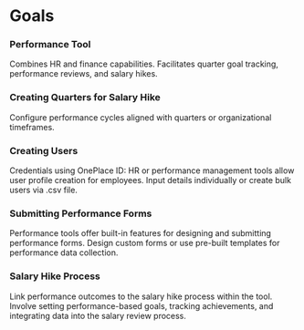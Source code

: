 # Goals

### Performance Tool

Combines HR and finance capabilities.
Facilitates quarter goal tracking, performance reviews, and salary hikes.

### Creating Quarters for Salary Hike

Configure performance cycles aligned with quarters or organizational timeframes.

### Creating Users

Credentials using OnePlace ID:
HR or performance management tools allow user profile creation for employees.
Input details individually or create bulk users via .csv file.

### Submitting Performance Forms

Performance tools offer built-in features for designing and submitting performance forms.
Design custom forms or use pre-built templates for performance data collection.

### Salary Hike Process

Link performance outcomes to the salary hike process within the tool.
Involve setting performance-based goals, tracking achievements, and integrating data into the salary review process.
